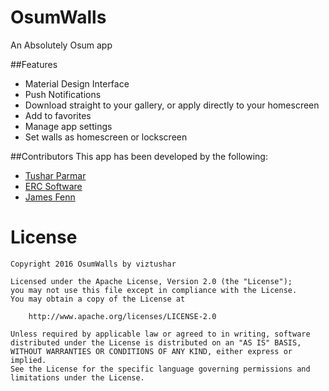 # OsumWalls
An Absolutely Osum app

##Features
- Material Design Interface
- Push Notifications
- Download straight to your gallery, or apply directly to your homescreen
- Add to favorites
- Manage app settings
- Set walls as homescreen or lockscreen

##Contributors
This app has been developed by the following:
- [Tushar Parmar](https://github.com/viztushar)
- [ERC Software](https://github.com/ercsoftware11)
- [James Fenn](https://github.com/TheAndroidMaster)

License
=======
```
Copyright 2016 OsumWalls by viztushar

Licensed under the Apache License, Version 2.0 (the "License");
you may not use this file except in compliance with the License.
You may obtain a copy of the License at

    http://www.apache.org/licenses/LICENSE-2.0

Unless required by applicable law or agreed to in writing, software
distributed under the License is distributed on an "AS IS" BASIS,
WITHOUT WARRANTIES OR CONDITIONS OF ANY KIND, either express or implied.
See the License for the specific language governing permissions and
limitations under the License.
```

